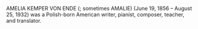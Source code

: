 AMELIA KEMPER VON ENDE (; sometimes AMALIE) (June 19, 1856 – August 25, 1932) was a Polish-born American writer, pianist, composer, teacher, and translator.
